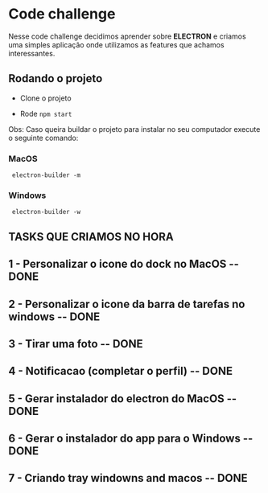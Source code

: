 # Code challenge

Nesse code challenge decidimos aprender sobre **ELECTRON** e criamos uma simples aplicação onde utilizamos as features que achamos interessantes. 

## Rodando o projeto

* Clone o projeto

* Rode 
```npm start```

Obs: Caso queira buildar o projeto para instalar no seu computador execute o seguinte comando:

### MacOS
``` electron-builder -m```

### Windows
``` electron-builder -w```

## TASKS QUE CRIAMOS NO HORA

## 1 - Personalizar o icone do dock no MacOS -- DONE

## 2 - Personalizar o icone da barra de tarefas no windows -- DONE

## 3 - Tirar uma foto -- DONE

## 4 - Notificacao (completar o perfil) -- DONE

## 5 - Gerar instalador do electron do MacOS -- DONE

## 6 - Gerar o instalador do app para o Windows -- DONE

## 7 - Criando tray windowns and macos -- DONE